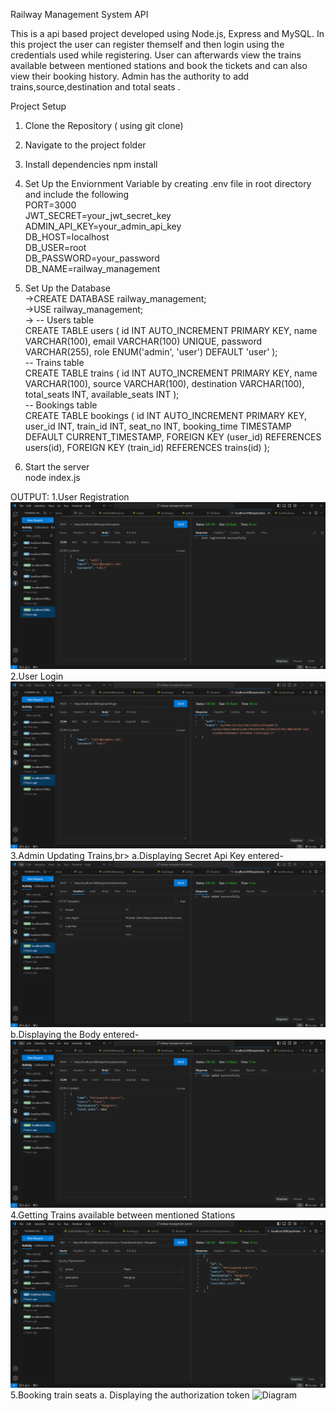 Railway Management System API

This is a api based project developed using Node.js, Express and MySQL. In this project the user can register themself and then login using the credentials used while registering. User can afterwards view the trains available between  mentioned stations and book the tickets and can also view their booking history. Admin has the authority to add trains,source,destination and total seats .

Project Setup<br>
1. Clone the Repository ( using git clone)
2. Navigate to the project folder
3. Install dependencies
npm install
4. Set Up the Enviornment Variable by creating .env file in root directory and include the following<br>
PORT=3000<br>
JWT_SECRET=your_jwt_secret_key<br>
ADMIN_API_KEY=your_admin_api_key<br>
DB_HOST=localhost<br>
DB_USER=root<br>
DB_PASSWORD=your_password<br>
DB_NAME=railway_management<br>

5. Set Up the Database <br>
->CREATE DATABASE railway_management;<br>
->USE railway_management;<br>
-> -- Users table<br>
CREATE TABLE users (
    id INT AUTO_INCREMENT PRIMARY KEY,
    name VARCHAR(100),
    email VARCHAR(100) UNIQUE,
    password VARCHAR(255),
    role ENUM('admin', 'user') DEFAULT 'user'
);<br>
-- Trains table<br>
CREATE TABLE trains (
    id INT AUTO_INCREMENT PRIMARY KEY,
    name VARCHAR(100),
    source VARCHAR(100),
    destination VARCHAR(100),
    total_seats INT,
    available_seats INT
);<br>
-- Bookings table<br>
CREATE TABLE bookings (
    id INT AUTO_INCREMENT PRIMARY KEY,
    user_id INT,
    train_id INT,
    seat_no INT,
    booking_time TIMESTAMP DEFAULT CURRENT_TIMESTAMP,
    FOREIGN KEY (user_id) REFERENCES users(id),
    FOREIGN KEY (train_id) REFERENCES trains(id)
);<br>
6. Start the server<br>
node index.js<br>

OUTPUT:
1.User Registration<br>
![Diagram](https://github.com/ShetSahil/railway-management-system/blob/aca35aca9bbd22482776eb3035586d4f76ed8d3e/images/register.png)
2.User Login
![Diagram](https://github.com/ShetSahil/railway-management-system/blob/b34fe9ec3cf36f9852de4019f0d37f26ff9fb125/images/login.png)
3.Admin Updating Trains,br>
a.Displaying Secret Api Key entered-
![Diagram](https://github.com/ShetSahil/railway-management-system/blob/b34fe9ec3cf36f9852de4019f0d37f26ff9fb125/images/addTrains1.png)
b.Displaying the Body entered-
![Diagram](https://github.com/ShetSahil/railway-management-system/blob/b34fe9ec3cf36f9852de4019f0d37f26ff9fb125/images/addTrains2.png)
4.Getting Trains available between mentioned Stations
![Diagram](https://github.com/ShetSahil/railway-management-system/blob/b34fe9ec3cf36f9852de4019f0d37f26ff9fb125/images/availableTrains.png)
5.Booking train seats
a. Displaying the authorization token
![Diagram]()




